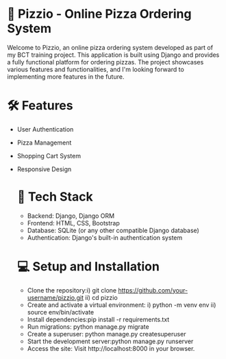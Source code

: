 # 🍕 Pizzio - Online Pizza Ordering System

Welcome to Pizzio, an online pizza ordering system developed as part of my BCT training project. This application is built using Django and provides a fully functional platform for ordering pizzas. The project showcases various features and functionalities, and I'm looking forward to implementing more features in the future.

# 🛠️ Features
- User Authentication
- Pizza Management
- Shopping Cart System
- Responsive Design

  # 🔧 Tech Stack
  - Backend: Django, Django ORM
  - Frontend: HTML, CSS, Bootstrap
  - Database: SQLite (or any other compatible Django database)
  - Authentication: Django's built-in authentication system
 
   # 💻 Setup and Installation
  - Clone the repository:i) git clone https://github.com/your-username/pizzio.git ii) cd pizzio
  - Create and activate a virtual environment: i) python -m venv env ii) source env/bin/activate
  - Install dependencies:pip install -r requirements.txt
  - Run migrations: python manage.py migrate
  - Create a superuser: python manage.py createsuperuser
  - Start the development server:python manage.py runserver
  - Access the site: Visit http://localhost:8000 in your browser.
    
